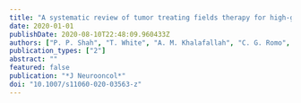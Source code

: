 ```yaml
---
title: "A systematic review of tumor treating fields therapy for high-grade gliomas"
date: 2020-01-01
publishDate: 2020-08-10T22:48:09.960433Z
authors: ["P. P. Shah", "T. White", "A. M. Khalafallah", "C. G. Romo", "C. Price", "D. Mukherjee"]
publication_types: ["2"]
abstract: ""
featured: false
publication: "*J Neurooncol*"
doi: "10.1007/s11060-020-03563-z"
---
```



